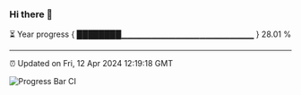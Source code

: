 ### Hi there 👋

⏳ Year progress { ████████▁▁▁▁▁▁▁▁▁▁▁▁▁▁▁▁▁▁▁▁▁▁ } 28.01 %

---

⏰ Updated on Fri, 12 Apr 2024 12:19:18 GMT

![Progress Bar CI](https://github.com/liununu/liununu/workflows/Progress%20Bar%20CI/badge.svg)
